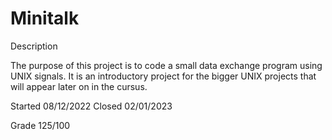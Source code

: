 # Minitalk


Description

The purpose of this project is to code a small data exchange program using UNIX signals. It is an introductory project for the bigger UNIX projects that will appear later on in the cursus.

Started 08/12/2022
Closed 02/01/2023

Grade 125/100
